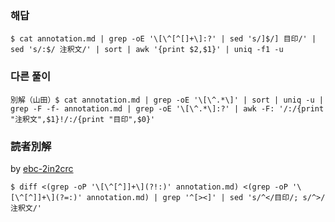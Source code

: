 ### 해답
```
$ cat annotation.md | grep -oE '\[\^[^[]+\]:?' | sed 's/]$/] 目印/' | sed 's/:$/ 注釈文/' | sort | awk '{print $2,$1}' | uniq -f1 -u
```
### 다른 풀이
```
別解（山田）$ cat annotation.md | grep -oE '\[\^.*\]' | sort | uniq -u | grep -F -f- annotation.md | grep -oE '\[\^.*\]:?' | awk -F: '/:/{print "注釈文",$1}!/:/{print "目印",$0}'
```

 ### 読者別解

 by [ebc-2in2crc](https://github.com/ebc-2in2crc)

```
$ diff <(grep -oP '\[\^[^]]+\](?!:)' annotation.md) <(grep -oP '\[\^[^]]+\](?=:)' annotation.md) | grep '^[><]' | sed 's/^</目印/; s/^>/注釈文/'
```
